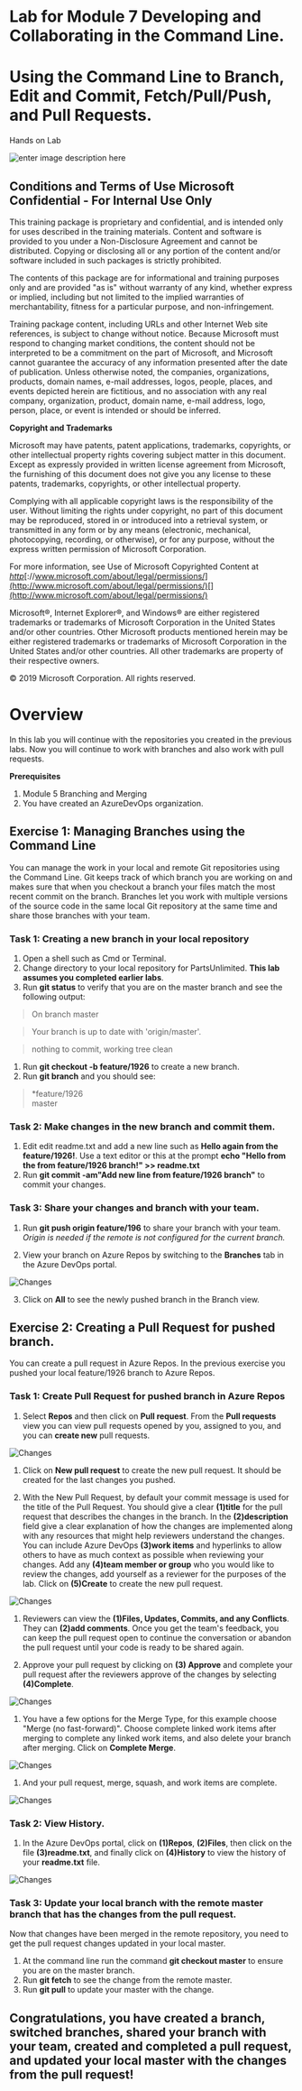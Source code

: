 
# Lab for Module 7 Developing and Collaborating in the Command Line.
# Using the Command Line to Branch, Edit and Commit​, Fetch/Pull/Push​, and Pull Requests​.
Hands on Lab

![enter image description here](content/MSLogo.png)

## Conditions and Terms of Use Microsoft Confidential - For Internal Use Only

This training package is proprietary and confidential, and is intended only for uses described in the training materials. Content and software is provided to you under a Non-Disclosure Agreement and cannot be distributed. Copying or disclosing all or any portion of the content and/or software included in such packages is strictly prohibited.

The contents of this package are for informational and training purposes only and are provided "as is" without warranty of any kind, whether express or implied, including but not limited to the implied warranties of merchantability, fitness for a particular purpose, and non-infringement.

Training package content, including URLs and other Internet Web site references, is subject to change without notice. Because Microsoft must respond to changing market conditions, the content should not be interpreted to be a commitment on the part of Microsoft, and Microsoft cannot guarantee the accuracy of any information presented after the date of publication. Unless otherwise noted, the companies, organizations, products, domain names, e-mail addresses, logos, people, places, and events depicted herein are fictitious, and no association with any real company, organization, product, domain name, e-mail address, logo, person, place, or event is intended or should be inferred.

**Copyright and Trademarks**

Microsoft may have patents, patent applications, trademarks, copyrights, or other intellectual property rights covering subject matter in this document. Except as expressly provided in written license agreement from Microsoft, the furnishing of this document does not give you any license to these patents, trademarks, copyrights, or other intellectual property.

Complying with all applicable copyright laws is the responsibility of the user. Without limiting the rights under copyright, no part of this document may be reproduced, stored in or introduced into a retrieval system, or transmitted in any form or by any means (electronic, mechanical, photocopying, recording, or otherwise), or for any purpose, without the express written permission of Microsoft Corporation.

For more information, see Use of Microsoft Copyrighted Content at _[htt](http://www.microsoft.com/about/legal/permissions/)[p](http://www.microsoft.com/about/legal/permissions/)_[://www.microsoft.com/about/legal/permissions/](http://www.microsoft.com/about/legal/permissions/)[](http://www.microsoft.com/about/legal/permissions/)

Microsoft®, Internet Explorer®, and Windows® are either registered trademarks or trademarks of Microsoft Corporation in the United States and/or other countries. Other Microsoft products mentioned herein may be either registered trademarks or trademarks of Microsoft Corporation in the United States and/or other countries. All other trademarks are property of their respective owners.

© 2019 Microsoft Corporation.  All rights reserved.

# Overview
In this lab you will continue with the repositories you created in the previous labs. Now you will continue to work with branches and also work with pull requests.  

**Prerequisites**
1. Module 5 Branching and Merging
1. You have created an AzureDevOps organization.

##  Exercise 1: Managing Branches using the Command Line
You can manage the work in your local and remote Git repositories using the Command Line. Git keeps track of which branch you are working on and makes sure that when you checkout a branch your files match the most recent commit on the branch. Branches let you work with multiple versions of the source code in the same local Git repository at the same time and share those branches with your team.

### Task 1: Creating a new branch in your local repository
1. Open a shell such as Cmd or Terminal.
1. Change directory to your local repository for PartsUnlimited. **This lab assumes you completed earlier labs**.
1. Run **git status** to verify that you are on the master branch and see the following output:

>On branch master

>Your branch is up to date with 'origin/master'.

>nothing to commit, working tree clean 

1. Run **git checkout -b feature/1926** to create a new branch.
1. Run **git branch** and you should see:

>*feature/1926  
>master

### Task 2: Make changes in the new branch and commit them.
1. Edit edit readme.txt and add a new line such as **Hello again from the feature/1926!**. Use a text editor or this at the prompt **echo "Hello from the from feature/1926 branch!" >> readme.txt**
1. Run **git commit -am"Add new line from feature/1926 branch"** to commit your changes.

### Task 3: Share your changes and branch with your team.
1. Run **git push origin feature/196** to share your branch with your team. *Origin is needed if the remote is not configured for the current branch.*

2. View your branch on Azure Repos by switching to the **Branches** tab in the Azure DevOps portal.
 
 ![Changes](content/AzureRepoBranch.png)

3. Click on **All** to see the newly pushed branch in the Branch view.

## Exercise 2: Creating a Pull Request for pushed branch.
You can create a pull request in Azure Repos. In the previous exercise you pushed your local feature/1926 branch to Azure Repos. 

### Task 1: Create Pull Request for pushed branch in Azure Repos
1. Select **Repos** and then click on **Pull request**. From the **Pull requests** view you can view pull requests opened by you, assigned to you, and you can **create new** pull requests.

 ![Changes](content/ReposHub.png)

1. Click on **New pull request** to create the new pull request. It should be created for the last changes you pushed.

1. With the New Pull Request, by default your commit message is used for the title of the Pull Request. You should give a clear **(1)title** for the pull request that describes the changes in the branch. In the **(2)description** field give a clear explanation of how the changes are implemented along with any resources that might help reviewers understand the changes. You can include Azure DevOps **(3)work items** and hyperlinks to allow others to have as much context as possible when reviewing your changes. Add any **(4)team member or group** who you would like to review the changes, add yourself as a reviewer for the purposes of the lab. Click on **(5)Create** to create the new pull request.

 ![Changes](content/NewPR.png)

1. Reviewers can view the **(1)Files, Updates, Commits, and any Conflicts**. They can **(2)add comments**. Once you get the team's feedback, you can keep the pull request open to continue the conversation or abandon the pull request until your code is ready to be shared again. 

1. Approve your pull request by clicking on **(3) Approve** and complete your pull request after the reviewers approve of the changes by selecting **(4)Complete**.

 ![Changes](content/ApprovePR.png)

1. You have a few options for the Merge Type, for this example choose "Merge (no fast-forward)".   Choose complete linked work items after merging to complete any linked work items, and also delete your branch after merging. Click on **Complete Merge**.

 ![Changes](content/CompletePR.png)

1. And your pull request, merge, squash, and work items are complete.
 
![Changes](content/CompletedPR.png)

### Task 2: View History.
1. In the Azure DevOps portal, click on **(1)Repos**, **(2)Files**, then click on the file **(3)readme.txt**, and finally click on **(4)History** to view the history of your **readme.txt** file.
 
![Changes](content/HxADO.png)


### Task 3: Update your local branch with the remote master branch that has the changes from the pull request.
Now that changes have been merged in the remote repository, you need to get the pull request changes updated in your local master. 

1. At the command line run the command **git checkout master** to ensure you are on the master branch.
1. Run **git fetch** to see the change from the remote master.
1. Run **git pull** to update your master with the change.

## Congratulations, you have created a branch, switched branches, shared your branch with your team, created and completed a pull request, and updated your local master with the changes from the pull request!